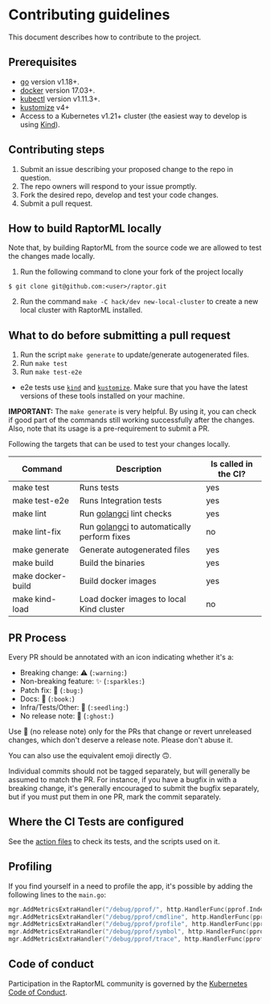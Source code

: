 # Contributing guidelines

This document describes how to contribute to the project.

## Prerequisites

- [go](https://golang.org/dl/) version v1.18+.
- [docker](https://docs.docker.com/install/) version 17.03+.
- [kubectl](https://kubernetes.io/docs/tasks/tools/install-kubectl/) version v1.11.3+.
- [kustomize](https://sigs.k8s.io/kustomize/docs/INSTALL.md) v4+
- Access to a Kubernetes v1.21+ cluster (the easiest way to develop is using [Kind][kind]).

## Contributing steps

1. Submit an issue describing your proposed change to the repo in question.
1. The repo owners will respond to your issue promptly.
1. Fork the desired repo, develop and test your code changes.
1. Submit a pull request.

## How to build RaptorML locally

Note that, by building RaptorML from the source code we are allowed to test the changes made locally.

1. Run the following command to clone your fork of the project locally

```
$ git clone git@github.com:<user>/raptor.git
```

2. Run the command `make -C hack/dev new-local-cluster` to create a new local cluster with RaptorML installed.

## What to do before submitting a pull request

1. Run the script `make generate` to update/generate autogenerated files.
2. Run `make test`
3. Run `make test-e2e`

- e2e tests use [`kind`][kind] and [`kustomize`][kustomize]. Make sure that you have the latest versions of these tools
  installed on your machine.

**IMPORTANT:** The `make generate` is very helpful. By using it, you can check if good part of the commands still
working successfully after the changes. Also, note that its usage is a pre-requirement to submit a PR.

Following the targets that can be used to test your changes locally.

| Command           | Description                                             | Is called in the CI? |
|-------------------|---------------------------------------------------------|----------------------|
| make test         | Runs tests                                              | yes                  |
| make test-e2e     | Runs Integration tests                                  | yes                  |
| make lint         | Run [golangci][golangci] lint checks                    | yes                  |
| make lint-fix     | Run [golangci][golangci] to automatically perform fixes | no                   |
| make generate     | Generate autogenerated files                            | yes                  |
| make build        | Build the binaries                                      | yes                  |
| make docker-build | Build docker images                                     | yes                  |
| make kind-load    | Load docker images to local Kind cluster                | no                   |

## PR Process

Every PR should be annotated with an icon indicating whether it's a:

- Breaking change: :warning: (`:warning:`)
- Non-breaking feature: :sparkles: (`:sparkles:`)
- Patch fix: :bug: (`:bug:`)
- Docs: :book: (`:book:`)
- Infra/Tests/Other: :seedling: (`:seedling:`)
- No release note: :ghost: (`:ghost:`)

Use :ghost: (no release note) only for the PRs that change or revert unreleased changes, which don't deserve a release
note. Please don't abuse it.

You can also use the equivalent emoji directly 🙃.

Individual commits should not be tagged separately, but will generally be assumed to match the PR. For instance, if you
have a bugfix in with a breaking change, it's generally encouraged to submit the bugfix separately, but if you must put
them in one PR, mark the commit separately.

## Where the CI Tests are configured

See the [action files](.github/workflows) to check its tests, and the scripts used on it.

## Profiling

If you find yourself in a need to profile the app, it's possible by adding the following lines to the `main.go`:

```go
mgr.AddMetricsExtraHandler("/debug/pprof/", http.HandlerFunc(pprof.Index))
mgr.AddMetricsExtraHandler("/debug/pprof/cmdline", http.HandlerFunc(pprof.Cmdline))
mgr.AddMetricsExtraHandler("/debug/pprof/profile", http.HandlerFunc(pprof.Profile))
mgr.AddMetricsExtraHandler("/debug/pprof/symbol", http.HandlerFunc(pprof.Symbol))
mgr.AddMetricsExtraHandler("/debug/pprof/trace", http.HandlerFunc(pprof.Trace))
```

## Code of conduct

Participation in the RaptorML community is governed by the [Kubernetes Code of Conduct](CODE_OF_CONDUCT.md).

[golangci]:https://github.com/golangci/golangci-lint

[kind]:https://kind.sigs.k8s.io/#installation-and-usage

[setup-envtest]:https://book.kubebuilder.io/reference/envtest

[kustomize]: https://sigs.k8s.io/kustomize/docs/INSTALL.md